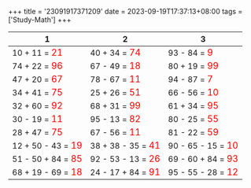 +++ 
title = '23091917371209' 
date = 2023-09-19T17:37:13+08:00 
tags = ['Study-Math'] 
+++ 

1 | 2 | 3 
-- | -- | -- 
10 + 11 = <font color=red size=4>21</font> | 40 + 34 = <font color=red size=4>74</font> | 93 - 84 = <font color=red size=4>9</font> 
74 + 22 = <font color=red size=4>96</font> | 67 - 49 = <font color=red size=4>18</font> | 80 + 19 = <font color=red size=4>99</font> 
47 + 20 = <font color=red size=4>67</font> | 78 - 67 = <font color=red size=4>11</font> | 94 - 87 = <font color=red size=4>7</font> 
34 + 41 = <font color=red size=4>75</font> | 25 + 26 = <font color=red size=4>51</font> | 66 - 56 = <font color=red size=4>10</font> 
32 + 60 = <font color=red size=4>92</font> | 68 + 31 = <font color=red size=4>99</font> | 61 + 34 = <font color=red size=4>95</font> 
30 - 19 = <font color=red size=4>11</font> | 95 - 13 = <font color=red size=4>82</font> | 80 - 25 = <font color=red size=4>55</font> 
28 + 47 = <font color=red size=4>75</font> | 67 - 56 = <font color=red size=4>11</font> | 81 - 22 = <font color=red size=4>59</font> 
12 + 50 - 43 = <font color=red size=4>19</font> | 38 + 38 - 35 = <font color=red size=4>41</font> | 90 - 65 - 15 = <font color=red size=4>10</font> 
51 - 50 + 84 = <font color=red size=4>85</font> | 92 - 53 - 13 = <font color=red size=4>26</font> | 69 - 60 + 84 = <font color=red size=4>93</font> 
68 + 19 - 69 = <font color=red size=4>18</font> | 24 - 17 + 84 = <font color=red size=4>91</font> | 95 - 55 - 28 = <font color=red size=4>12</font> 

